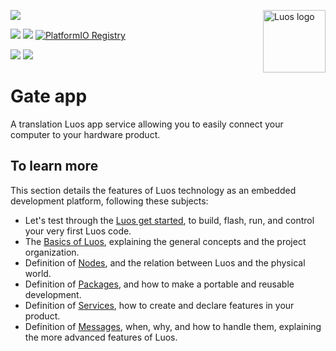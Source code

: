 <a href="https://luos.io"><img src="https://uploads-ssl.webflow.com/601a78a2b5d030260a40b7ad/603e0cc45afbb50963aa85f2_Gif%20noir%20rect.gif" alt="Luos logo" title="Luos" align="right" height="100" /></a>

[![](https://img.shields.io/github/license/Luos-io/Luos)](https://github.com/Luos-io/luos_engine/blob/master/LICENSE)

[![](https://img.shields.io/badge/Luos-Documentation-34A3B4)](https://www.luos.io)
[![](http://certified.luos.io)](https://luos.io)
[![PlatformIO Registry](https://badges.registry.platformio.org/packages/luos/library/Gate.svg)](https://registry.platformio.org/libraries/luos_engine/Gate)

[![](https://img.shields.io/discord/902486791658041364?label=Discord&logo=discord&style=social)](http://bit.ly/JoinLuosDiscord)
[![](https://img.shields.io/badge/LinkedIn-Share-0077B5?style=social&logo=linkedin)](https://www.linkedin.com/sharing/share-offsite/?url=https%3A%2F%2Fgithub.com%2Fluos-io)

# Gate app

A translation Luos app service allowing you to easily connect your computer to your hardware product.

## To learn more

This section details the features of Luos technology as an embedded development platform, following these subjects:

- Let's test through the [Luos get started](https://www.luos.io/tutorials/get-started), to build, flash, run, and control your very first Luos code.
- The [Basics of Luos](https://www.luos.io/docs/luos-technology/basics), explaining the general concepts and the project organization.
- Definition of [Nodes](https://www.luos.io/docs/luos-technology/node), and the relation between Luos and the physical world.
- Definition of [Packages](https://www.luos.io/docs/luos-technology/package), and how to make a portable and reusable development.
- Definition of [Services](https://www.luos.io/docs/luos-technology/services), how to create and declare features in your product.
- Definition of [Messages](https://www.luos.io/docs/luos-technology/message), when, why, and how to handle them, explaining the more advanced features of Luos.
